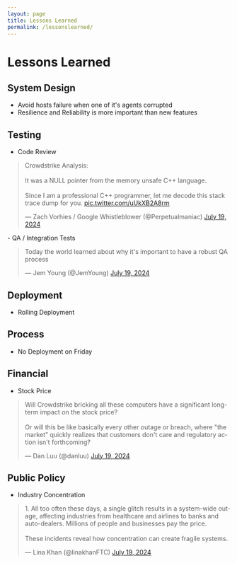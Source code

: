 ```yaml
---
layout: page
title: Lessons Learned
permalink: /lessonslearned/
---
```


# Lessons Learned


## System Design
- Avoid hosts failure when one of it's agents corrupted
- Resilience and Reliability is more important than new features

## Testing
- Code Review
<blockquote class="twitter-tweet"><p lang="en" dir="ltr">Crowdstrike Analysis:<br><br>It was a NULL pointer from the memory unsafe C++ language.<br><br>Since I am a professional C++ programmer, let me decode this stack trace dump for you. <a href="https://t.co/uUkXB2A8rm">pic.twitter.com/uUkXB2A8rm</a></p>&mdash; Zach Vorhies / Google Whistleblower (@Perpetualmaniac) <a href="https://twitter.com/Perpetualmaniac/status/1814376668095754753?ref_src=twsrc%5Etfw">July 19, 2024</a></blockquote> <script async src="https://platform.twitter.com/widgets.js" charset="utf-8"></script> 
- QA /  Integration Tests
<blockquote class="twitter-tweet"><p lang="en" dir="ltr">Today the world learned about why it&#39;s important to have a robust QA process</p>&mdash; Jem Young (@JemYoung) <a href="https://twitter.com/JemYoung/status/1814339147634712609?ref_src=twsrc%5Etfw">July 19, 2024</a></blockquote> <script async src="https://platform.twitter.com/widgets.js" charset="utf-8"></script> 

## Deployment
- Rolling Deployment


## Process
- No Deployment on Friday

## Financial 
- Stock Price
<blockquote class="twitter-tweet"><p lang="en" dir="ltr">Will Crowdstrike bricking all these computers have a significant long-term impact on the stock price?<br><br>Or will this be like basically every other outage or breach, where &quot;the market&quot; quickly realizes that customers don&#39;t care and regulatory action isn&#39;t forthcoming?</p>&mdash; Dan Luu (@danluu) <a href="https://twitter.com/danluu/status/1814420414065496239?ref_src=twsrc%5Etfw">July 19, 2024</a></blockquote> <script async src="https://platform.twitter.com/widgets.js" charset="utf-8"></script> 

## Public Policy
- Industry Concentration 
<blockquote class="twitter-tweet"><p lang="en" dir="ltr">1. All too often these days, a single glitch results in a system-wide outage, affecting industries from healthcare and airlines to banks and auto-dealers. Millions of people and businesses pay the price. <br><br>These incidents reveal how concentration can create fragile systems.</p>&mdash; Lina Khan (@linakhanFTC) <a href="https://twitter.com/linakhanFTC/status/1814395610788929649?ref_src=twsrc%5Etfw">July 19, 2024</a></blockquote> <script async src="https://platform.twitter.com/widgets.js" charset="utf-8"></script> 

